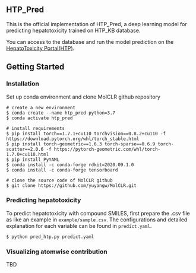 ## HTP_Pred ##

This is the official implementation of HTP_Pred, a deep learning model for predicting hepatotoxicity trained on HTP_KB database.

You can access to the database and run the model prediction on the [HepatoToxicity Portal(HTP)](https://kobic.re.kr/htp/).

## Getting Started

### Installation

Set up conda environment and clone MolCLR github repository

```
# create a new environment
$ conda create --name htp_pred python=3.7
$ conda activate htp_pred

# install requirements
$ pip install torch==1.7.1+cu110 torchvision==0.8.2+cu110 -f https://download.pytorch.org/whl/torch_stable.html
$ pip install torch-geometric==1.6.3 torch-sparse==0.6.9 torch-scatter==2.0.6 -f https://pytorch-geometric.com/whl/torch-1.7.0+cu110.html
$ pip install PyYAML
$ conda install -c conda-forge rdkit=2020.09.1.0
$ conda install -c conda-forge tensorboard

# clone the source code of MolCLR github
$ git clone https://github.com/yuyangw/MolCLR.git
```

### Predicting hepatotoxicity

To predict hepatotoxicity with compound SMILES, first prepare the .csv file as like an example in `example/sample.csv`.
The configurations and detailed explanation for each variable can be found in `predict.yaml`.
```
$ python pred_htp.py predict.yaml
```

### Visualizing atomwise contribution

TBD